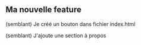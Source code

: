 ## Ma nouvelle feature

(semblant) Je créé un bouton dans fichier index.html

(semblant) J'ajoute une section à propos